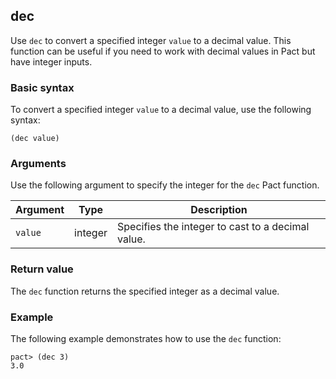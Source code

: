 ## dec

Use `dec` to convert a specified integer `value` to a decimal value.
This function can be useful if you need to work with decimal values in Pact but have integer inputs.

### Basic syntax

To convert a specified integer `value` to a decimal value, use the following syntax:

```pact
(dec value)
```

### Arguments

Use the following argument to specify the integer for the `dec` Pact function.

| Argument | Type | Description |
| --- | --- | --- |
| `value` | integer | Specifies the integer to cast to a decimal value. |

### Return value

The `dec` function returns the specified integer as a decimal value.

### Example

The following example demonstrates how to use the `dec` function:

```pact
pact> (dec 3)
3.0
```
